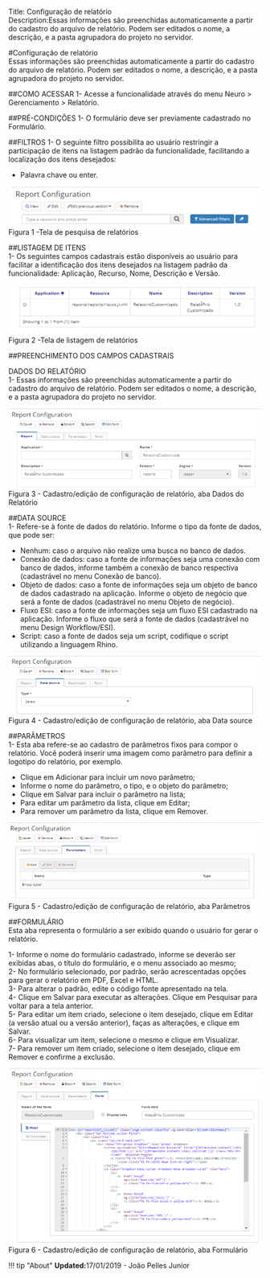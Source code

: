 Title: Configuração de relatório    
Description:Essas informações são preenchidas automaticamente a partir do cadastro do arquivo de relatório. Podem ser editados o nome, a descrição, e a pasta agrupadora do projeto no servidor.   

#Configuração de relatório   
Essas informações são preenchidas automaticamente a partir do cadastro do arquivo de relatório. Podem ser editados o nome, a descrição, e a pasta agrupadora do projeto no servidor.   

##COMO ACESSAR 
1- Acesse a funcionalidade através do menu Neuro > Gerenciamento > Relatório.

##PRÉ-CONDIÇÕES 
1- O formulário deve ser previamente cadastrado no Formulário. 

##FILTROS 
1- O seguinte filtro possibilita ao usuário restringir a participação de itens na listagem padrão da funcionalidade, facilitando a localização dos itens desejados:   

- Palavra chave ou enter.    

![Screenshot](images/Report-setup-fig01.png)     
Figura 1 -Tela de pesquisa de relatórios     

##LISTAGEM DE ITENS    
1- Os seguintes campos cadastrais estão disponíveis ao usuário para facilitar a identificação dos itens desejados na listagem padrão da funcionalidade: Aplicação, Recurso, Nome, Descrição e Versão.  

![Screenshot](images/Report-setup-fig02.png) 
Figura 2 -Tela de listagem de relatórios    

##PREENCHIMENTO DOS CAMPOS CADASTRAIS  

DADOS DO RELATÓRIO    
1- Essas informações são preenchidas automaticamente a partir do cadastro do arquivo de relatório. Podem ser editados o nome, a descrição, e a pasta agrupadora do projeto no servidor.    

![Screenshot](images/Report-setup-fig03.png) 
Figura 3 - Cadastro/edição de configuração de relatório, aba Dados do Relatório    

##DATA SOURCE  
1- Refere-se à fonte de dados do relatório. Informe o tipo da fonte de dados, que pode ser:   

- Nenhum: caso o arquivo não realize uma busca no banco de dados.    
- Conexão de dados: caso a fonte de informações seja uma conexão com banco de dados, informe também a conexão de banco respectiva (cadastrável no menu Conexão de banco).   
- Objeto de dados: caso a fonte de informações seja um objeto de banco de dados cadastrado na aplicação. Informe o objeto de negócio que será a fonte de dados (cadastrável no menu Objeto de negócio).    
- Fluxo ESI: caso a fonte de informações seja um fluxo ESI cadastrado na aplicação. Informe o fluxo que será a fonte de dados (cadastrável no menu Design Workflow/ESI).    
- Script: caso a fonte de dados seja um script, codifique o script utilizando a linguagem Rhino.    

![Screenshot](images/Report-setup-fig04.png)   
Figura 4 - Cadastro/edição de configuração de relatório, aba Data source    

##PARÂMETROS    
1- Esta aba refere-se ao cadastro de parâmetros fixos para compor o relatório. Você poderá inserir uma imagem como parâmetro para definir a logotipo do relatório, por exemplo.   

- Clique em Adicionar para incluir um novo parâmetro;    
- Informe o nome do parâmetro, o tipo, e o objeto do parâmetro;   
- Clique em Salvar para incluir o parâmetro na lista;  
- Para editar um parâmetro da lista, clique em Editar;   
- Para remover um parâmetro da lista, clique em Remover.  

![Screenshot](images/Report-setup-fig05.png) 
Figura 5 - Cadastro/edição de configuração de relatório, aba Parâmetros    

##FORMULÁRIO   
Esta aba representa o formulário a ser exibido quando o usuário for gerar o relatório.    

1- Informe o nome do formulário cadastrado, informe se deverão ser exibidas abas, o título do formulário, e o menu associado ao mesmo;    
2- No formulário selecionado, por padrão, serão acrescentadas opções para gerar o relatório em PDF, Excel e HTML.    
3- Para alterar o padrão, edite o código fonte apresentado na tela.  
4- Clique em Salvar para executar as alterações. Clique em Pesquisar para voltar para a tela anterior.   
5- Para editar um item criado, selecione o item desejado, clique em Editar (a versão atual ou a versão anterior), faças as alterações, e clique em Salvar.   
6- Para visualizar um item, selecione o mesmo e clique em Visualizar.   
7- Para remover um item criado, selecione o item desejado, clique em Remover e confirme a exclusão.    

![Screenshot](images/Report-setup-fig06.png)   
Figura 6 - Cadastro/edição de configuração de relatório, aba Formulário  


!!! tip "About"
    <b>Updated:</b>17/01/2019 - João Pelles Junior
